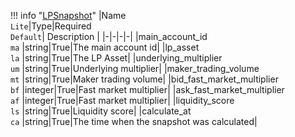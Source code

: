 !!! info "[LPSnapshot](/../../schemas/lp_snapshot)"
    |Name<br>`Lite`|Type|Required<br>`Default`| Description |
    |-|-|-|-|
    |main_account_id<br>`ma` |string|True|The main account id|
    |lp_asset<br>`la` |string|True|The LP Asset|
    |underlying_multiplier<br>`um` |string|True|Underlying multiplier|
    |maker_trading_volume<br>`mt` |string|True|Maker trading volume|
    |bid_fast_market_multiplier<br>`bf` |integer|True|Fast market multiplier|
    |ask_fast_market_multiplier<br>`af` |integer|True|Fast market multiplier|
    |liquidity_score<br>`ls` |string|True|Liquidity score|
    |calculate_at<br>`ca` |string|True|The time when the snapshot was calculated|
